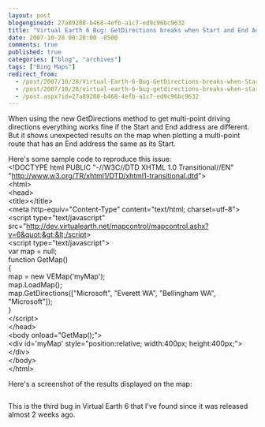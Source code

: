 ```yaml
---
layout: post
blogengineid: 27a89208-b468-4efb-a1c7-ed9c96bc9632
title: "Virtual Earth 6 Bug: GetDirections breaks when Start and End Address are the same"
date: 2007-10-28 00:28:00 -0500
comments: true
published: true
categories: ["blog", "archives"]
tags: ["Bing Maps"]
redirect_from: 
  - /post/2007/10/28/Virtual-Earth-6-Bug-GetDirections-breaks-when-Start-and-End-Address-are-the-same
  - /post/2007/10/28/virtual-earth-6-bug-getdirections-breaks-when-start-and-end-address-are-the-same
  - /post.aspx?id=27a89208-b468-4efb-a1c7-ed9c96bc9632
---
```

<!-- more -->


When using the new GetDirections method to get multi-point driving directions everything works fine if the Start and End address are different. But it shows unexpected results on the map when plotting a multi-point route that has an End address the same as its Start.



Here&#39;s some sample code to reproduce this issue:<br />
&lt;!DOCTYPE html PUBLIC &quot;-//W3C//DTD XHTML 1.0 Transitional//EN&quot; &quot;<a href="http://www.w3.org/TR/xhtml1/DTD/xhtml1-transitional.dtd">http://www.w3.org/TR/xhtml1/DTD/xhtml1-transitional.dtd</a>&quot;&gt;<br />
&lt;html&gt;<br />
   &lt;head&gt;<br />
      &lt;title&gt;&lt;/title&gt;<br />
      &lt;meta http-equiv=&quot;Content-Type&quot; content=&quot;text/html; charset=utf-8&quot;&gt;<br />
      &lt;script type=&quot;text/javascript&quot; src=&quot;<a href="http://dev.virtualearth.net/mapcontrol/mapcontrol.ashx?v=6&quot;&gt;&lt;/script">http://dev.virtualearth.net/mapcontrol/mapcontrol.ashx?v=6&quot;&gt;&lt;/script</a>&gt;<br />
      &lt;script type=&quot;text/javascript&quot;&gt;<br />
         var map = null;<br />
         function GetMap()<br />
         {<br />
            map = new VEMap(&#39;myMap&#39;);<br />
            map.LoadMap();<br />
            map.GetDirections([&quot;Microsoft&quot;, &quot;Everett WA&quot;, &quot;Bellingham WA&quot;, &quot;Microsoft&quot;]);<br />
         }   <br />
      &lt;/script&gt;<br />
   &lt;/head&gt;<br />
   &lt;body onload=&quot;GetMap();&quot;&gt;<br />
   &lt;div id=&#39;myMap&#39; style=&quot;position:relative; width:400px; height:400px;&quot;&gt;&lt;/div&gt;<br />
   &lt;/body&gt;<br />
&lt;/html&gt;



Here&#39;s a screenshot of the results displayed on the map:



 
<img src="/images/postsVE6Bug_MultiPointDirections.png" alt="" />



This is the third bug in Virtual Earth 6 that I&#39;ve found since it was released almost 2 weeks ago.


